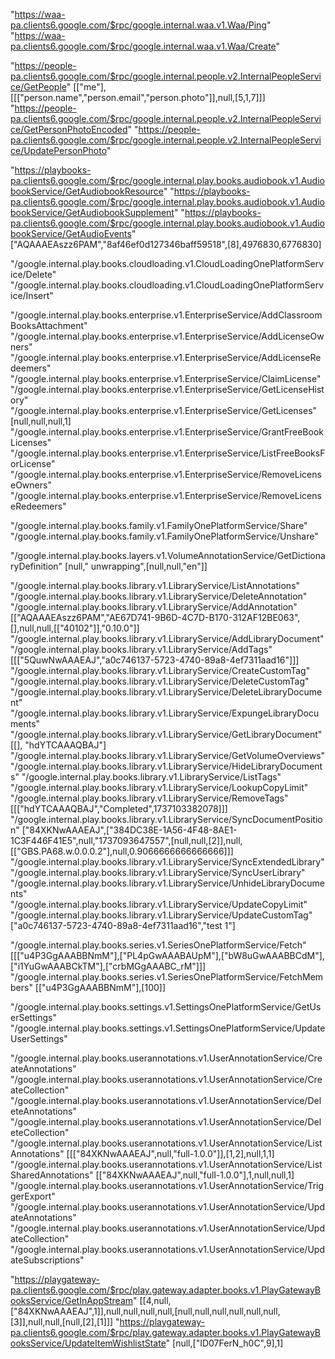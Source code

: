 "https://waa-pa.clients6.google.com/$rpc/google.internal.waa.v1.Waa/Ping"
"https://waa-pa.clients6.google.com/$rpc/google.internal.waa.v1.Waa/Create"

"https://people-pa.clients6.google.com/$rpc/google.internal.people.v2.InternalPeopleService/GetPeople" [["me"],[[["person.name","person.email","person.photo"]],null,[5,1,7]]]
"https://people-pa.clients6.google.com/$rpc/google.internal.people.v2.InternalPeopleService/GetPersonPhotoEncoded"
"https://people-pa.clients6.google.com/$rpc/google.internal.people.v2.InternalPeopleService/UpdatePersonPhoto"

"https://playbooks-pa.clients6.google.com/$rpc/google.internal.play.books.audiobook.v1.AudiobookService/GetAudiobookResource"
"https://playbooks-pa.clients6.google.com/$rpc/google.internal.play.books.audiobook.v1.AudiobookService/GetAudiobookSupplement"
"https://playbooks-pa.clients6.google.com/$rpc/google.internal.play.books.audiobook.v1.AudiobookService/GetAudioEvents" ["AQAAAEAszz6PAM","8af46ef0d127346baff59518",[8],4976830,6776830]

"/google.internal.play.books.cloudloading.v1.CloudLoadingOnePlatformService/Delete"
"/google.internal.play.books.cloudloading.v1.CloudLoadingOnePlatformService/Insert"

"/google.internal.play.books.enterprise.v1.EnterpriseService/AddClassroomBooksAttachment"
"/google.internal.play.books.enterprise.v1.EnterpriseService/AddLicenseOwners"
"/google.internal.play.books.enterprise.v1.EnterpriseService/AddLicenseRedeemers"
"/google.internal.play.books.enterprise.v1.EnterpriseService/ClaimLicense"
"/google.internal.play.books.enterprise.v1.EnterpriseService/GetLicenseHistory"
"/google.internal.play.books.enterprise.v1.EnterpriseService/GetLicenses" [null,null,null,1]
"/google.internal.play.books.enterprise.v1.EnterpriseService/GrantFreeBookLicenses"
"/google.internal.play.books.enterprise.v1.EnterpriseService/ListFreeBooksForLicense"
"/google.internal.play.books.enterprise.v1.EnterpriseService/RemoveLicenseOwners"
"/google.internal.play.books.enterprise.v1.EnterpriseService/RemoveLicenseRedeemers"

"/google.internal.play.books.family.v1.FamilyOnePlatformService/Share"
"/google.internal.play.books.family.v1.FamilyOnePlatformService/Unshare"

"/google.internal.play.books.layers.v1.VolumeAnnotationService/GetDictionaryDefinition" [null," unwrapping",[null,null,"en"]]

"/google.internal.play.books.library.v1.LibraryService/ListAnnotations"
"/google.internal.play.books.library.v1.LibraryService/DeleteAnnotation"
"/google.internal.play.books.library.v1.LibraryService/AddAnnotation" [["AQAAAEAszz6PAM","AE67D741-9B6D-4C7D-B170-312AF12BE063",[],null,null,[["40102"]],"0.10.0"]]
"/google.internal.play.books.library.v1.LibraryService/AddLibraryDocument"
"/google.internal.play.books.library.v1.LibraryService/AddTags" [[["5QuwNwAAAEAJ","a0c746137-5723-4740-89a8-4ef7311aad16"]]]
"/google.internal.play.books.library.v1.LibraryService/CreateCustomTag"
"/google.internal.play.books.library.v1.LibraryService/DeleteCustomTag"
"/google.internal.play.books.library.v1.LibraryService/DeleteLibraryDocument"
"/google.internal.play.books.library.v1.LibraryService/ExpungeLibraryDocuments"
"/google.internal.play.books.library.v1.LibraryService/GetLibraryDocument" [[], "hdYTCAAAQBAJ"]
"/google.internal.play.books.library.v1.LibraryService/GetVolumeOverviews"
"/google.internal.play.books.library.v1.LibraryService/HideLibraryDocuments"
"/google.internal.play.books.library.v1.LibraryService/ListTags"
"/google.internal.play.books.library.v1.LibraryService/LookupCopyLimit"
"/google.internal.play.books.library.v1.LibraryService/RemoveTags" [[["hdYTCAAAQBAJ","Completed",1737103382078]]]
"/google.internal.play.books.library.v1.LibraryService/SyncDocumentPosition" ["84XKNwAAAEAJ",["384DC38E-1A56-4F48-8AE1-1C3F446F41E5",null,"1737093647557",[null,null,[2]],null,[["GBS.PA68.w.0.0.0.2"],null,0.9066666666666666]]]
"/google.internal.play.books.library.v1.LibraryService/SyncExtendedLibrary"
"/google.internal.play.books.library.v1.LibraryService/SyncUserLibrary"
"/google.internal.play.books.library.v1.LibraryService/UnhideLibraryDocuments"
"/google.internal.play.books.library.v1.LibraryService/UpdateCopyLimit"
"/google.internal.play.books.library.v1.LibraryService/UpdateCustomTag" ["a0c746137-5723-4740-89a8-4ef7311aad16","test 1"]

"/google.internal.play.books.series.v1.SeriesOnePlatformService/Fetch" [[["u4P3GgAAABBNmM"],["PL4pGwAAABAUpM"],["bW8uGwAAABBCdM"],["i1YuGwAAABCkTM"],["crbMGgAAABC_rM"]]]
"/google.internal.play.books.series.v1.SeriesOnePlatformService/FetchMembers" [["u4P3GgAAABBNmM"],[100]]

"/google.internal.play.books.settings.v1.SettingsOnePlatformService/GetUserSettings"
"/google.internal.play.books.settings.v1.SettingsOnePlatformService/UpdateUserSettings"

"/google.internal.play.books.userannotations.v1.UserAnnotationService/CreateAnnotations"
"/google.internal.play.books.userannotations.v1.UserAnnotationService/CreateCollection"
"/google.internal.play.books.userannotations.v1.UserAnnotationService/DeleteAnnotations"
"/google.internal.play.books.userannotations.v1.UserAnnotationService/DeleteCollection"
"/google.internal.play.books.userannotations.v1.UserAnnotationService/ListAnnotations" [[["84XKNwAAAEAJ",null,"full-1.0.0"]],[1,2],null,1,1]
"/google.internal.play.books.userannotations.v1.UserAnnotationService/ListSharedAnnotations" [["84XKNwAAAEAJ",null,"full-1.0.0"],1,null,null,1]
"/google.internal.play.books.userannotations.v1.UserAnnotationService/TriggerExport"
"/google.internal.play.books.userannotations.v1.UserAnnotationService/UpdateAnnotations"
"/google.internal.play.books.userannotations.v1.UserAnnotationService/UpdateCollection"
"/google.internal.play.books.userannotations.v1.UserAnnotationService/UpdateSubscriptions"

"https://playgateway-pa.clients6.google.com/$rpc/play.gateway.adapter.books.v1.PlayGatewayBooksService/GetInAppStream" [[4,null,["84XKNwAAAEAJ",1]],null,null,null,null,[null,null,null,null,null,null,[3]],null,null,[null,[2],[1]]]
"https://playgateway-pa.clients6.google.com/$rpc/play.gateway.adapter.books.v1.PlayGatewayBooksService/UpdateItemWishlistState" [null,[\"ID07FerN_h0C\",9],1]
